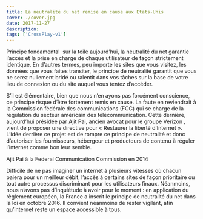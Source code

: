 ```yaml
---
title: La neutralité du net remise en cause aux Etats-Unis
cover: ./cover.jpg
date: 2017-11-27
description: 
tags: ['CrossPlay-v1']
---
```

Principe fondamental  sur la toile aujourd’hui, la neutralité du net garantie l’accès et la prise en charge de chaque utilisateur de façon strictement identique. En d’autres termes, peu importe les sites que vous visitez, les données que vous faites transiter, le principe de neutralité garantit que vous ne serez nullement bridé ou ralentit dans vos tâches sur la base de votre lieu de connexion ou du site auquel vous tentez d’accéder.

S’il est élémentaire, bien que nous n’en ayons pas forcément conscience, ce principe risque d’être fortement remis en cause. La faute en reviendrait à la Commission fédérale des communications (FCC) qui se charge de la régulation du secteur américain des télécommunication. Cette dernière, aujourd’hui présidée par Ajit Pai, ancien avocat pour le groupe Verizon , vient de proposer une directive pour « Restaurer la liberté d’Internet ». L’idée derrière ce projet est de rompre ce principe de neutralité et donc d’autoriser les fournisseurs, hébergeur et producteurs de contenu à réguler l’internet comme bon leur semble.

Ajit Pai à la Federal Communication Commission en 2014

Difficile de ne pas imaginer un internet à plusieurs vitesses où chacun paiera pour un meilleur débit, l’accès à certains sites de façon prioritaire ou tout autre processus discriminant pour les utilisateurs finaux. Néanmoins, nous n’avons pas d’inquiétude à avoir pour le moment : en application du règlement européen, la France a inscrit le principe de neutralité du net dans la loi en octobre 2016. Il convient néanmoins de rester vigilant, afin qu’internet reste un espace accessible à tous.

